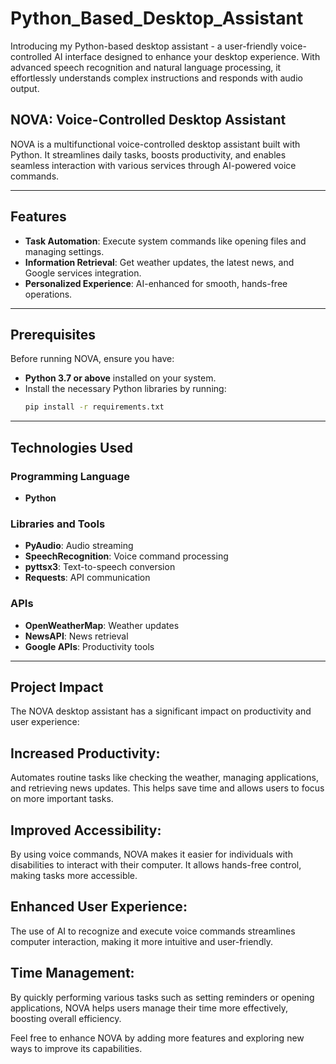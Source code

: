 # Python_Based_Desktop_Assistant
Introducing my Python-based desktop assistant - a user-friendly voice-controlled AI interface designed to enhance your desktop experience. With advanced speech recognition and natural language processing, it effortlessly understands complex instructions and responds with audio output.

## NOVA: Voice-Controlled Desktop Assistant  

NOVA is a multifunctional voice-controlled desktop assistant built with Python. It streamlines daily tasks, boosts productivity, and enables seamless interaction with various services through AI-powered voice commands.  

---

## Features  
- **Task Automation**: Execute system commands like opening files and managing settings.  
- **Information Retrieval**: Get weather updates, the latest news, and Google services integration.  
- **Personalized Experience**: AI-enhanced for smooth, hands-free operations.  

---

## Prerequisites  
Before running NOVA, ensure you have:  
- **Python 3.7 or above** installed on your system.  
- Install the necessary Python libraries by running:  
  ```bash  
  pip install -r requirements.txt

---

## Technologies Used

### Programming Language
- **Python**

### Libraries and Tools
- **PyAudio**: Audio streaming  
- **SpeechRecognition**: Voice command processing  
- **pyttsx3**: Text-to-speech conversion  
- **Requests**: API communication  

### APIs
- **OpenWeatherMap**: Weather updates  
- **NewsAPI**: News retrieval  
- **Google APIs**: Productivity tools  
---

## Project Impact
The NOVA desktop assistant has a significant impact on productivity and user experience:

## Increased Productivity: 
Automates routine tasks like checking the weather, managing applications, and retrieving news updates. This helps save time and allows users to focus on more important tasks.

## Improved Accessibility: 
By using voice commands, NOVA makes it easier for individuals with disabilities to interact with their computer. It allows hands-free control, making tasks more accessible.

## Enhanced User Experience: 
The use of AI to recognize and execute voice commands streamlines computer interaction, making it more intuitive and user-friendly.

## Time Management: 
By quickly performing various tasks such as setting reminders or opening applications, NOVA helps users manage their time more effectively, boosting overall efficiency.

Feel free to enhance NOVA by adding more features and exploring new ways to improve its capabilities.


